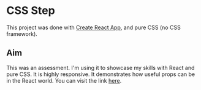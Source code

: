 # CSS Step

This project was done with [Create React App](https://github.com/facebook/create-react-app), and pure CSS (no CSS framework).

## Aim

This was an assessment. I'm using it to showcase my skills with React and pure CSS. It is highly responsive. It demonstrates how useful props can be in the React world.
You can visit the link [here]( https://musing-bardeen-a5c5b5.netlify.app/).
